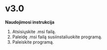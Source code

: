 # **v3.0**

**Naudojimosi instrukcija**

1. Atsisiųskite .msi failą.
2. Paleidę .msi failą susiinstaliuokite programą.
3. Paleiskite programą.
